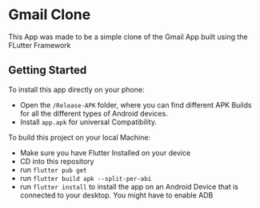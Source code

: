 # Gmail Clone

This App was made to be a simple clone of the Gmail App built using the FLutter Framework
<!-- This App was made from scratch according to the design and fucntional specifications described - [Here](https://www.notion.so/Android-iOS-native-28509afe951040c386d5bbf6142ee254) -->
<!-- 
This App has been developed from scratch using the Flutter Framework. -->

## Getting Started

To install this app directly on your phone:

- Open the `/Release-APK` folder, where you can find different APK Builds for all the different types of Android devices.
- Install `app.apk` for universal Compatibility.

To build this project on your local Machine:

- Make sure you have Flutter Installed on your device
- CD into this repository
- run `flutter pub get`
- run `flutter build apk --split-per-abi`
- run `flutter install` to install the app on an Android Device that is connected to your desktop. You might have to enable ADB
